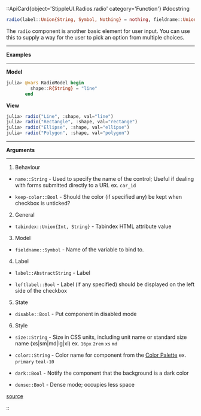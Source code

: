 

::ApiCard{object='StippleUI.Radios.radio' category='Function'}
#docstring



```julia
radio(label::Union{String, Symbol, Nothing} = nothing, fieldname::Union{Symbol,Nothing} = nothing, args...; kwargs...)
```


The `radio` component is another basic element for user input. You can use this to supply a way for the user to pick an option from multiple choices.


---


**Examples**


---


**Model**

```julia
julia> @vars RadioModel begin
         shape::R{String} = "line"
       end
```


**View**

```julia
julia> radio("Line", :shape, val="line")
julia> radio("Rectangle", :shape, val="rectange")
julia> radio("Ellipse", :shape, val="ellipse")
julia> radio("Polygon", :shape, val="polygon")
```



---


**Arguments**


---

1. Behaviour
  - `name::String` - Used to specify the name of the control; Useful if dealing with forms submitted directly to a URL ex. `car_id`
    
  - `keep-color::Bool` - Should the color (if specified any) be kept when checkbox is unticked?
    
  
2. General
  - `tabindex::Union{Int, String}` - Tabindex HTML attribute value
    
  
3. Model
  - `fieldname::Symbol` - Name of the variable to bind to.
    
  
4. Label
  - `label::AbstractString` - Label
    
  - `leftlabel::Bool` - Label (if any specified) should be displayed on the left side of the checkbox
    
  
5. State
  - `disable::Bool` - Put component in disabled mode
    
  
6. Style
  - `size::String` - Size in CSS units, including unit name or standard size name (xs|sm|md|lg|xl) ex. `16px` `2rem` `xs` `md`
    
  - `color::String` - Color name for component from the [Color Palette](https://quasar.dev/style/color-palette) ex. `primary` `teal-10`
    
  - `dark::Bool` - Notify the component that the background is a dark color
    
  - `dense::Bool` - Dense mode; occupies less space
    
  


[source](https://github.com/GenieFramework/StippleUI.jl/blob/v0.24.2/src/Radios.jl#L10-L56)

::
